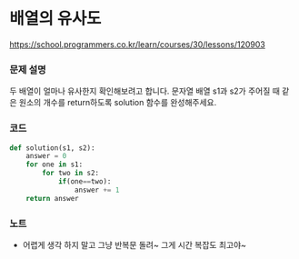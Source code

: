 # 배열의 유사도
https://school.programmers.co.kr/learn/courses/30/lessons/120903

### 문제 설명
두 배열이 얼마나 유사한지 확인해보려고 합니다. 문자열 배열 s1과 s2가 주어질 때 같은 원소의 개수를 return하도록 solution 함수를 완성해주세요.

### 코드
```python
def solution(s1, s2):
    answer = 0
    for one in s1:
        for two in s2:
            if(one==two):
                answer += 1
    return answer
```

### 노트
- 어렵게 생각 하지 말고 그냥 반복문 돌려~ 그게 시간 복잡도 최고야~ 